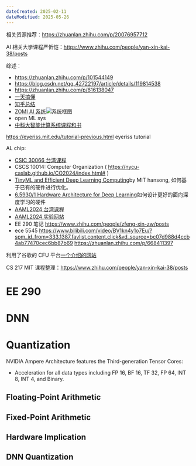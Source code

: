 ```yaml
---
dateCreated: 2025-02-11
dateModified: 2025-05-26
---
```


相关资源推荐：https://zhuanlan.zhihu.com/p/20076957712

AI 相关大学课程严忻恺：https://www.zhihu.com/people/yan-xin-kai-38/posts

综述：

- https://zhuanlan.zhihu.com/p/101544149
- https://blog.csdn.net/qq_42722197/article/details/119814538
- https://zhuanlan.zhihu.com/p/616138047
- <a href="https://zhuanlan.zhihu.com/p/33876622">一天搞懂</a>
- <a href=" https://zhuanlan.zhihu.com/p/20076957712?utm_psn=1872615359586111488">知乎总结</a>
- <a href=" https://chenzomi12.github.io/index.html">ZOMI AI 系统</a><img src=" https://chenzomi12.github.io/_images/03Architecture031.png" alt="系统框图">
- <a ref=" https://openmlsys.github.io/index.html">open ML sys </a>
- <a href="https://novel.ict.ac.cn/aics/">中科大智能计算系统课程和书</a>

https://eyeriss.mit.edu/tutorial-previous.html eyeriss tutorial

AL chip:

- <a href=" https://nycu-caslab.github.io/AAML2024/labs/lab_2.html">CSIC 30066 台湾课程</a>
- CSCS 10014: Computer Organization ( https://nycu-caslab.github.io/CO2024/index.html# )
- <a href=" https://hanlab.mit.edu/courses/2024-fall-65940">TinyML and Efficient Deep Learning Computing</a>by MIT hansong, 如何基于已有的硬件进行优化。
- <a href=" https://csg.csail.mit.edu/6.5930/index.html">6.5930/1 Hardware Architecture for Deep Learning</a>如何设计更好的面向深度学习的硬件
- <a href=" https://people.cs.nycu.edu.tw/~ttyeh/course/2024_Fall/IOC5009/outline.html">AAML2024 台湾课程</a>
- <a href="https://nycu-caslab.github.io/AAML2024/index.html"> AAML2024 实验网站</a>
- EE 290 笔记 https://www.zhihu.com/people/zfeng-xin-zw/posts
- ece 5545 https://www.bilibili.com/video/BV1kn4y1o7Eu/?spm_id_from=333.1387.favlist.content.click&vd_source=bc07d988d4ccb4ab77470cec6bb87b69 https://zhuanlan.zhihu.com/p/668411397

利用了谷歌的 CFU 平台<a href=" https://cfu-playground.readthedocs.io/en/latest/index.html">一个介绍的网站</a>

CS 217 MIT 课程整理：https://www.zhihu.com/people/yan-xin-kai-38/posts

# EE 290
# DNN

# Quantization

NVIDIA Ampere Architecture features the Third-generation Tensor Cores:

- Acceleration for all data types including FP 16, BF 16, TF 32, FP 64, INT 8, INT 4, and Binary.

## Floating-Point Arithmetic
## Fixed-Point Arithmetic
## Hardware Implication
## DNN Quantization
